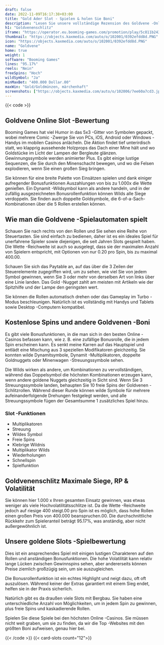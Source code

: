 ```yaml
---
draft: false
date: 2022-11-09T16:17:38+03:00
title: "Gold Ader Slot - Spielen & holen Sie Boni"
description: "Lesen Sie unsere vollständige Rezension des Goldvene -Online Slot von boomenden Spielen. Wir behandeln die Funktionen, Rückkehr und wo wir mit den besten Casino -Boni spielen können."
h1: "Goldvenenschlitz"
iframe: "https://operator.eu.booming-games.com/promotion/play/5c811b24362176000fa6a2e2/desktop/demo-links/en"
thumbnail: "https://objects.kaxmedia.com/auto/o/102001/0392efdd8d.PNG"
icon: "https://objects.kaxmedia.com/auto/o/102001/0392efdd8d.PNG"
name: "Goldvene"
home: true
weight: 1
software: "Booming Games"
lines: "95.17%"
reels: "Nein"
freeSpins: "Hoch"
wildSymbol: "Ja"
minMaxBet: "400.000 Dollar.00"
maxWin: "Gold/Goldmünzen, märchenhaft"
screenshots: ["https://objects.kaxmedia.com/auto/o/102006/7ee60a7cd3.jpeg"]
---
```


{{< code >}}<h2>Goldvene Online Slot -Bewertung</h2><p>Booming Games hat viel Humor in das 5x3 -Gitter von Symbolen gepackt, wobei mehrere Comic -Zwerge Sie von PCs, iOS, Android oder Windows -Handys im mobilen Casinos anlächeln. Die Aktion findet tief unterirdisch statt, wo klapprig aussehende Holzprops das Dach einer Mine hält und wo Goldstücke im Licht der Lampen der Bergleute glänzen. Gewinnungssymbole werden animierter Plus. Es gibt einige lustige Sequenzen, die Sie durch den Minenschacht bewegen, und wo die Felsen explodieren, wenn Sie einen großen Sieg bringen.</p><p>Sie können für eine breite Palette von Einsätzen spielen und dank einiger aufregender Bonusfunktionen Auszahlungen von bis zu 1.000x die Wette genießen. Ein Dynamit -Wildsymbol kann als andere handeln, und in der zufällig ausgezeichneten Bonusrollenfunktion können Wilds alle Siege verdoppeln. Sie finden auch doppelte Goldsymbole, die 6-of-a-Sach-Kombinationen über die 5 Rollen erstellen können.</p><h2>Wie man die Goldvene -Spielautomaten spielt</h2><p>Schauen Sie nach rechts von den Rollen und Sie sehen eine Reihe von Steuertasten. Sie sind einfach zu bedienen, daher ist es ein ideales Spiel für unerfahrene Spieler sowie diejenigen, die seit Jahren Slots gespielt haben. Die Wette -Reichweite ist auch so ausgelegt, dass sie der maximalen Anzahl von Spielern entspricht, mit Optionen von nur 0.20 pro Spin, bis zu maximal 400.00.</p><p>Schauen Sie sich das Paytable an, auf das über die 3 Zeilen der Steuerelemente zugegriffen wird, um zu sehen, wie viel Sie von jedem Symbol gewinnen, wenn Sie 3 oder mehr von derselben Art von links über eine Linie landen. Das Gold -Nugget zahlt am meisten mit Artikeln wie der Spitzhilfe und der Lampe den geringsten wert.</p><p>Sie können die Rollen automatisch drehen oder das Gameplay im Turbo -Modus beschleunigen. Natürlich ist es vollständig mit Handys und Tablets sowie Desktop -Computern kompatibel.</p><h2>Kostenlose Spins und andere Goldvenen -Boni</h2><p>Es gibt viele Bonusfunktionen, in die man sich in den besten Online -Casinos befassen kann, wie z. B. eine zufällige Bonusrolle, die in jedem Spin erscheinen kann. Es senkt meine Karren auf das Hauptspiel und entlädt eine Mischung aus 3 speziellen Modifikatoren gleichzeitig. Sie konnten wilde Dynamitsymbole, Dynamit -Multiplikatoren, doppelte Goldnuggets oder Minenwagen -Streuungssymbole sehen.</p><p>Die Wilds wirken als andere, um Kombinationen zu vervollständigen, während das Doppelsymbol die höchsten Kombinationen erzeugen kann, wenn andere goldene Nuggets gleichzeitig in Sicht sind. Wenn Sie 3 Streuungssymbole landen, behaupten Sie 10 freie Spins der Goldvenen -Schlitzrollen. Während dieser Runde können wilde Symbole für mehrere aufeinanderfolgende Drehungen festgelegt werden, und alle Streuungssymbole fügen der Gesamtsumme 1 zusätzliches Spiel hinzu.</p><h3>
Slot -Funktionen</h3><ul>
<li></span>
Multiplikatoren</li>
<li></span>
Streuung</li>
<li></span>
Wildes Symbol</li>
<li></span>
Freie Spins</li>
<li></span>
Klebrige Wildnis</li>
<li></span>
Multiplikator Wilds</li>
<li></span>
Wiederholungen</li>
<li></span>
Schnellspin</li>
<li></span>
Spielfunktion</li></ul><h2>Goldvenenschlitz Maximale Siege, RP & Volatilität</h2><p>Sie können hier 1.000 x Ihren gesamten Einsatz gewinnen, was etwas weniger als viele Hochvolatilitätsschlitze ist. Da die Wette -Reichweite jedoch auf riesige 400 steigt.00 pro Spin ist es möglich, dass hohe Rollen einen großen Preis von 400.000 beanspruchen.00. Die durchschnittliche Rückkehr zum Spieleranteil beträgt 95.17%, was anständig, aber nicht außergewöhnlich ist.</p><h2>Unsere goldene Slots -Spielbewertung</h2><p>Dies ist ein ansprechendes Spiel mit einigen lustigen Charakteren auf den Rollen und anständigen Bonusfunktionen. Die hohe Volatilität kann relativ lange Lücken zwischen Gewinnspins sehen, aber andererseits können Preise ziemlich großzügig sein, um sie auszugleichen.</p><p>Die Bonusrollenfunktion ist ein echtes Highlight und neigt dazu, oft oft auszulösen. Während keiner der Extras garantiert mit einem Sieg endet, helfen sie in der Praxis sicherlich.</p><p>Natürlich gibt es da draußen viele Slots mit Bergbau. Sie haben eine unterschiedliche Anzahl von Möglichkeiten, um in jedem Spin zu gewinnen, plus freie Spins und kaskadierende Rollen.</p><p>Spielen Sie diese Spiele bei den höchsten Online -Casinos. Sie müssen nicht weit graben, um sie zu finden, da wir die Top -Websites mit den größten Boni aufweisen, genau hier bei.</p>{{< /code >}}
{{< card-slots count="12">}}
